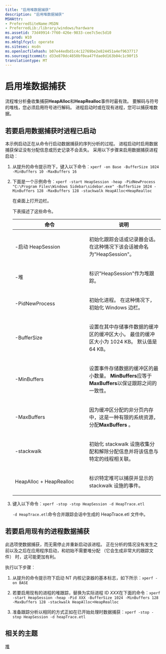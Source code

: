 ```yaml
---
title: "启用堆数据捕获"
description: "启用堆数据捕获"
MSHAttr:
- PreferredSiteName:MSDN
- PreferredLib:/library/windows/hardware
ms.assetid: 73d49914-7f60-426e-9833-cee7c5ec5d10
ms.prod: W10
ms.mktglfcycl: operate
ms.sitesec: msdn
ms.openlocfilehash: b07e44edbd1c4c12769be2e824451a4ef9637717
ms.sourcegitcommit: d33e870dc4850bf0ea47fdae0d163b04c1c90f15
translationtype: MT
---
```

# <a name="enabling-heap-data-capture"></a>启用堆数据捕获


流程堆分析叠收集捕获**HeapAlloc**和**HeapRealloc**事件时最有效。 要解码与符号的堆栈，您必须启用符号进行解码。 进程启动时或在现有进程，您可以捕获堆数据。

## <a name="to-enable-data-capture-when-a-process-is-started"></a>若要启用数据捕获时进程已启动


本示例启动正在从命令行启动数据捕获的序列分析的过程。 进程启动时启用数据捕获保证没有分配信息或历史记录不会丢失。 采用以下步骤来启用数据捕获进程启动︰

1.  从提升的命令提示符下，键入以下命令︰`xperf -on Base -BufferSize 1024 -MinBuffers 10 -MaxBuffers 16`

2.  下面是一个示例命令︰`xperf -start HeapSession -heap -PidNewProcess "C:\Program Files\Windows Sidebar\sidebar.exe" -BufferSize 1024 -MinBuffers 128 -MaxBuffers 128 -stackwalk HeapAlloc+HeapRealloc`

    在桌面上打开边栏。

    下表描述了这些命令。

    <table>
    <colgroup>
    <col width="50%" />
    <col width="50%" />
    </colgroup>
    <thead>
    <tr class="header">
    <th>命令</th>
    <th>说明</th>
    </tr>
    </thead>
    <tbody>
    <tr class="odd">
    <td><p>-启动 HeapSession</p></td>
    <td><p>初始化跟踪会话或记录器会话。 在这种情况下该会话被命名为&quot;HeapSession&quot;。</p></td>
    </tr>
    <tr class="even">
    <td><p>-堆</p></td>
    <td><p>标识&quot;HeapSession&quot;作为堆跟踪。</p></td>
    </tr>
    <tr class="odd">
    <td><p>-PidNewProcess</p></td>
    <td><p>初始化进程。 在这种情况下，初始化 Windows 边栏。</p></td>
    </tr>
    <tr class="even">
    <td><p>-BufferSize</p></td>
    <td><p>设置在其中存储事件数据的缓冲区的缓冲区大小。 最佳的缓冲区大小为 1024 KB。 默认值是 64 KB。</p></td>
    </tr>
    <tr class="odd">
    <td><p>-MinBuffers</p></td>
    <td><p>设置事件存储数据的缓冲区的最小数量。 <strong>MinBuffers</strong>应等于<strong>MaxBuffers</strong>以保证跟踪之间的一致性。</p></td>
    </tr>
    <tr class="even">
    <td><p>-MaxBuffers</p></td>
    <td><p>因为缓冲区分配的非分页内存中，这是一种有限的系统资源，分配<strong>MaxBuffers</strong> 。</p></td>
    </tr>
    <tr class="odd">
    <td><p>-stackwalk</p></td>
    <td><p>初始化 stackwalk 设施收集分配和解除分配信息并将该信息与特定的线程相关联。</p></td>
    </tr>
    <tr class="even">
    <td><p>HeapAlloc + HeapRealloc</p></td>
    <td><p>标识特定堆可以捕获并显示的 stackwalk 设施的事件。</p></td>
    </tr>
    </tbody>
    </table>

     

3.  键入以下命令︰`xperf -stop -stop HeapSession -d HeapTrace.etl`

    `-d HeapTrace.etl`命令合并跟踪会话中生成的 HeapTrace.etl 文件中。

## <a name="to-enable-data-capture-on-an-existing-process"></a>若要启用现有的进程数据捕获


此选项使数据捕获，而无需停止并重新启动该进程。 正在分析的情况没有发生之前以及之后在应用程序启动，和初始不需要堆分配 （它会生成非常大的跟踪文件） 时，这可能更加有利。

执行以下步骤︰

1.  从提升的命令提示符下启动 NT 内核记录器的基本标志，如下所示︰`xperf -on BASE`

2.  若要启用现有的进程的堆跟踪，替换为实际进程 ID *XXX*在下面的命令︰`xperf -start HeapSession -heap -Pid XXX -BufferSize 1024 -MinBuffers 128 -MaxBuffers 128 -stackwalk HeapAlloc+HeapRealloc`

3.  准备跟踪分析以相同的方式正如在已开始处理时数据捕获︰`xperf -stop -stop HeapSession -d heapTrace.etl`

## <a name="related-topics"></a>相关的主题


[堆](heap.md)

 

 







